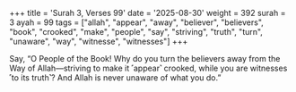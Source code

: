 +++
title = 'Surah 3, Verses 99'
date = '2025-08-30'
weight = 392
surah = 3
ayah = 99
tags = ["allah", "appear", "away", "believer", "believers", "book", "crooked", "make", "people", "say", "striving", "truth", "turn", "unaware", "way", "witnesse", "witnesses"]
+++

Say, “O People of the Book! Why do you turn the believers away from the Way of Allah—striving to make it ˹appear˺ crooked, while you are witnesses ˹to its truth˺? And Allah is never unaware of what you do.”